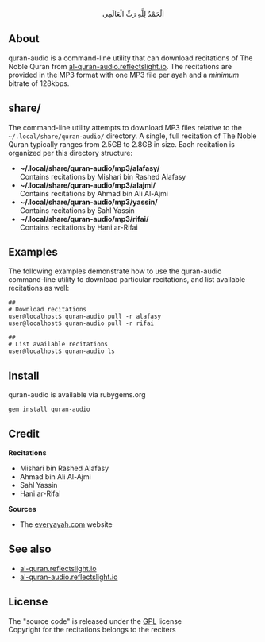 <p align="center">
الْحَمْدُ لِلَّهِ رَبِّ الْعَالَمِي
</p>

## About

quran-audio is a command-line utility that
can download recitations of The Noble Quran from
[al-quran-audio.reflectslight.io](https://al-quran-audio.reflectslight.io).
The recitations are provided in the MP3 format with
one MP3 file per ayah and a *minimum* bitrate of
128kbps.

## share/

The command-line utility attempts to download MP3 files
relative to the `~/.local/share/quran-audio/` directory.
A single, full recitation of The Noble Quran typically
ranges from 2.5GB to 2.8GB in size.	Each recitation is
organized per this directory structure:

* **~/.local/share/quran-audio/mp3/alafasy/** <br>
  Contains recitations by Mishari bin Rashed Alafasy
* **~/.local/share/quran-audio/mp3/alajmi/** <br>
  Contains recitations by Ahmad bin Ali Al-Ajmi
* **~/.local/share/quran-audio/mp3/yassin/** <br>
  Contains recitations by Sahl Yassin
* **~/.local/share/quran-audio/mp3/rifai/** <br>
  Contains recitations by Hani ar-Rifai

## Examples

The following examples demonstrate how to use the quran-audio
command-line utility to download particular recitations, and
list available recitations as well:

    ##
	# Download recitations
	user@localhost$ quran-audio pull -r alafasy
	user@localhost$ quran-audio pull -r rifai

    ##
    # List available recitations
	user@localhost$ quran-audio ls

## Install

quran-audio is available via rubygems.org

    gem install quran-audio

## Credit

**Recitations**

* Mishari bin Rashed Alafasy
* Ahmad bin Ali Al-Ajmi
* Sahl Yassin
* Hani ar-Rifai

**Sources**

* The [everyayah.com](https://everyayah.com) website

## See also

* [al-quran.reflectslight.io](https://al-quran.reflectslight.io)
* [al-quran-audio.reflectslight.io](https://al-quran-audio.reflectslight.io)

## License

The "source code" is released under the [GPL](./LICENSE) license
<br>
Copyright for the recitations belongs to the reciters
